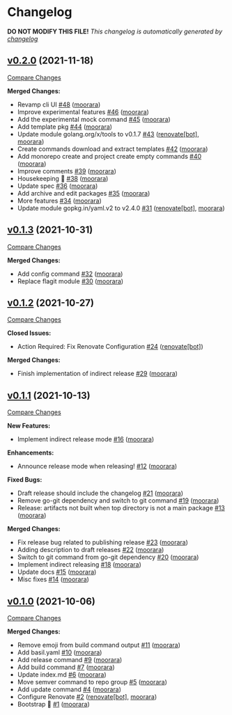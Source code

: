 # Changelog

**DO NOT MODIFY THIS FILE!**
*This changelog is automatically generated by [changelog](https://github.com/gardenbed/changelog)*


## [v0.2.0](https://github.com/gardenbed/basil-cli/tree/v0.2.0) (2021-11-18)

[Compare Changes](https://github.com/gardenbed/basil-cli/compare/v0.1.3...v0.2.0)

**Merged Changes:**

  - Revamp cli UI [#48](https://github.com/gardenbed/basil-cli/pull/48) ([moorara](https://github.com/moorara))
  - Improve experimental features [#46](https://github.com/gardenbed/basil-cli/pull/46) ([moorara](https://github.com/moorara))
  - Add the experimental mock command [#45](https://github.com/gardenbed/basil-cli/pull/45) ([moorara](https://github.com/moorara))
  - Add template pkg [#44](https://github.com/gardenbed/basil-cli/pull/44) ([moorara](https://github.com/moorara))
  - Update module golang.org/x/tools to v0.1.7 [#43](https://github.com/gardenbed/basil-cli/pull/43) ([renovate[bot]](https://github.com/apps/renovate), [moorara](https://github.com/moorara))
  - Create commands download and extract templates [#42](https://github.com/gardenbed/basil-cli/pull/42) ([moorara](https://github.com/moorara))
  - Add monorepo create and project create empty commands [#40](https://github.com/gardenbed/basil-cli/pull/40) ([moorara](https://github.com/moorara))
  - Improve comments [#39](https://github.com/gardenbed/basil-cli/pull/39) ([moorara](https://github.com/moorara))
  - Housekeeping 🧹 [#38](https://github.com/gardenbed/basil-cli/pull/38) ([moorara](https://github.com/moorara))
  - Update spec [#36](https://github.com/gardenbed/basil-cli/pull/36) ([moorara](https://github.com/moorara))
  - Add archive and edit packages [#35](https://github.com/gardenbed/basil-cli/pull/35) ([moorara](https://github.com/moorara))
  - More features [#34](https://github.com/gardenbed/basil-cli/pull/34) ([moorara](https://github.com/moorara))
  - Update module gopkg.in/yaml.v2 to v2.4.0 [#31](https://github.com/gardenbed/basil-cli/pull/31) ([renovate[bot]](https://github.com/apps/renovate), [moorara](https://github.com/moorara))


## [v0.1.3](https://github.com/gardenbed/basil-cli/tree/v0.1.3) (2021-10-31)

[Compare Changes](https://github.com/gardenbed/basil-cli/compare/v0.1.2...v0.1.3)

**Merged Changes:**

  - Add config command [#32](https://github.com/gardenbed/basil-cli/pull/32) ([moorara](https://github.com/moorara))
  - Replace flagit module [#30](https://github.com/gardenbed/basil-cli/pull/30) ([moorara](https://github.com/moorara))


## [v0.1.2](https://github.com/gardenbed/basil-cli/tree/v0.1.2) (2021-10-27)

[Compare Changes](https://github.com/gardenbed/basil-cli/compare/v0.1.1...v0.1.2)

**Closed Issues:**

  - Action Required: Fix Renovate Configuration [#24](https://github.com/gardenbed/basil-cli/issues/24) ([renovate[bot]](https://github.com/apps/renovate))

**Merged Changes:**

  - Finish implementation of indirect release [#29](https://github.com/gardenbed/basil-cli/pull/29) ([moorara](https://github.com/moorara))


## [v0.1.1](https://github.com/gardenbed/basil-cli/tree/v0.1.1) (2021-10-13)

[Compare Changes](https://github.com/gardenbed/basil-cli/compare/v0.1.0...v0.1.1)

**New Features:**

  - Implement indirect release mode [#16](https://github.com/gardenbed/basil-cli/issues/16) ([moorara](https://github.com/moorara))

**Enhancements:**

  - Announce release mode when releasing! [#12](https://github.com/gardenbed/basil-cli/issues/12) ([moorara](https://github.com/moorara))

**Fixed Bugs:**

  - Draft release should include the changelog [#21](https://github.com/gardenbed/basil-cli/issues/21) ([moorara](https://github.com/moorara))
  - Remove go-git dependency and switch to git command [#19](https://github.com/gardenbed/basil-cli/issues/19) ([moorara](https://github.com/moorara))
  - Release: artifacts not built when top directory is not a main package [#13](https://github.com/gardenbed/basil-cli/issues/13) ([moorara](https://github.com/moorara))

**Merged Changes:**

  - Fix release bug related to publishing release [#23](https://github.com/gardenbed/basil-cli/pull/23) ([moorara](https://github.com/moorara))
  - Adding description to draft releases [#22](https://github.com/gardenbed/basil-cli/pull/22) ([moorara](https://github.com/moorara))
  - Switch to git command from go-git dependency [#20](https://github.com/gardenbed/basil-cli/pull/20) ([moorara](https://github.com/moorara))
  - Implement indirect releasing [#18](https://github.com/gardenbed/basil-cli/pull/18) ([moorara](https://github.com/moorara))
  - Update docs [#15](https://github.com/gardenbed/basil-cli/pull/15) ([moorara](https://github.com/moorara))
  - Misc fixes [#14](https://github.com/gardenbed/basil-cli/pull/14) ([moorara](https://github.com/moorara))


## [v0.1.0](https://github.com/gardenbed/basil-cli/tree/v0.1.0) (2021-10-06)

[Compare Changes](https://github.com/gardenbed/basil-cli/compare/f7f9bdd1173146e4b5adde506d4d96cfc4283a7d...v0.1.0)

**Merged Changes:**

  - Remove emoji from build command output [#11](https://github.com/gardenbed/basil-cli/pull/11) ([moorara](https://github.com/moorara))
  - Add basil.yaml [#10](https://github.com/gardenbed/basil-cli/pull/10) ([moorara](https://github.com/moorara))
  - Add release command [#9](https://github.com/gardenbed/basil-cli/pull/9) ([moorara](https://github.com/moorara))
  - Add build command [#7](https://github.com/gardenbed/basil-cli/pull/7) ([moorara](https://github.com/moorara))
  - Update index.md [#6](https://github.com/gardenbed/basil-cli/pull/6) ([moorara](https://github.com/moorara))
  - Move semver command to repo group [#5](https://github.com/gardenbed/basil-cli/pull/5) ([moorara](https://github.com/moorara))
  - Add update command [#4](https://github.com/gardenbed/basil-cli/pull/4) ([moorara](https://github.com/moorara))
  - Configure Renovate [#2](https://github.com/gardenbed/basil-cli/pull/2) ([renovate[bot]](https://github.com/apps/renovate), [moorara](https://github.com/moorara))
  - Bootstrap 🚀 [#1](https://github.com/gardenbed/basil-cli/pull/1) ([moorara](https://github.com/moorara))


